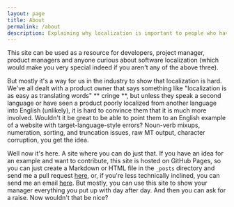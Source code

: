 ```yaml
---
layout: page
title: About
permalink: /about
description: Explaining why localization is important to people who haven't thought about at all. Localization and translation are an integral part of user experience.
---
```


This site can be used as a resource for developers, project manager, product managers and anyone curious about software localization (which would make you very special indeed if you aren't any of the above three).

But mostly it's a way for us in the industry to show that localization is hard. We've all dealt with a product owner that says something like "localization is as easy as translating words" \**&nbsp;cringe&nbsp;**, but unless they speak a second language or have seen a product poorly localized from another language into English (unlikely), it is hard to convince them that it is much more involved. Wouldn't it be great to be able to point them to an English example of a website with target-language-style errors? Noun-verb mixups, numeration, sorting, and truncation issues, raw MT output, character corruption, you get the idea.

Well now it's here. A site where you can do just that. If you have an idea for an example and want to contribute, this site is hosted on GitHub Pages, so you can just create a Markdown or HTML file in the `_posts` directory and send me a pull request [here](https://github.com/nsuitter/nsuitter.github.io), or, if you're less technically inclined, you can send me an email [here](mailto:nathan@loc.tips). But mostly, you can use this site to show your manager everything you put up with day after day. And then you can ask for a raise. Now wouldn't that be nice?
